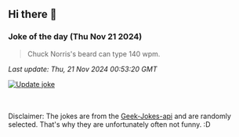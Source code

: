 ## Hi there 👋

### Joke of the day (Thu Nov 21 2024)
<!-- joke -->
>Chuck Norris's beard can type 140 wpm.
<!-- /joke -->

*Last update: Thu, 21 Nov 2024 00:53:20 GMT*

[![Update joke](https://github.com/nclskfm/nclskfm/actions/workflows/joke.yml/badge.svg)](https://github.com/nclskfm/nclskfm/actions/workflows/joke.yml)

<br><br>
Disclaimer: The jokes are from the [Geek-Jokes-api](https://github.com/sameerkumar18/geek-joke-api) and are randomly selected. That's why they are unfortunately often not funny. :D

